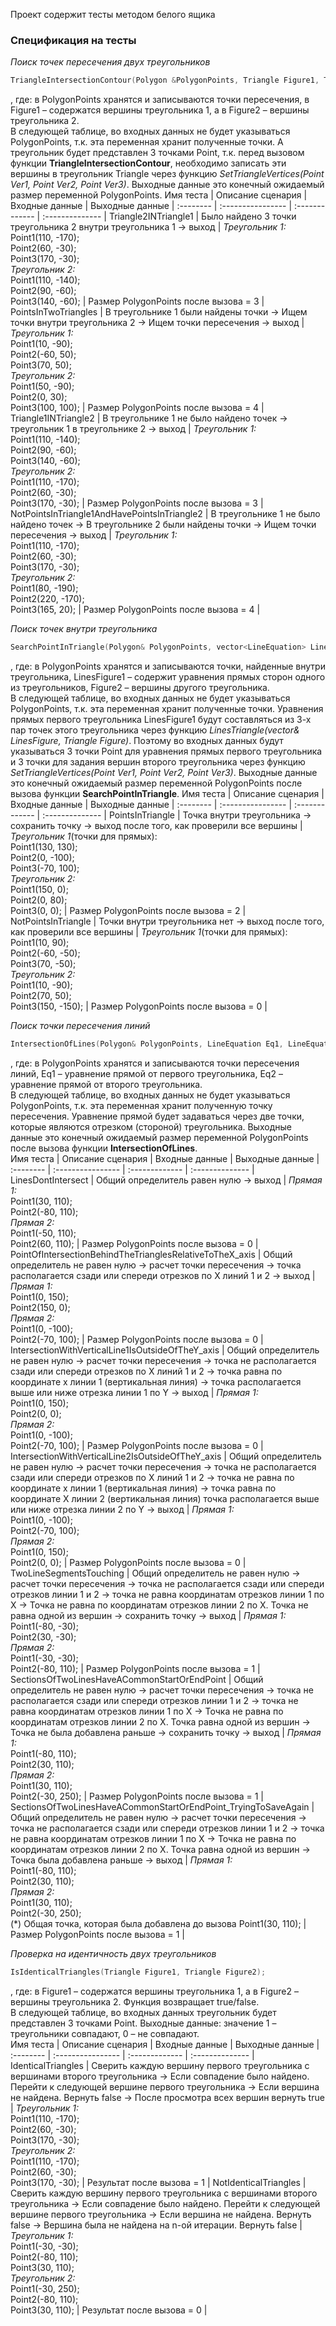 Проект содержит тесты методом белого ящика
### Спецификация на тесты  
*Поиск точек пересечения двух треугольников*  
```C++
TriangleIntersectionContour(Polygon &PolygonPoints, Triangle Figure1, Triangle Figure2);
```
, где: в PolygonPoints хранятся и записываются точки пересечения, в Figure1 – содержатся вершины треугольника 1, а в Figure2 – вершины треугольника 2.  
В следующей таблице, во входных данных не будет указываться PolygonPoints, т.к. эта переменная хранит полученные точки. А треугольник будет представлен 3 точками Point, т.к. перед вызовом функции **TriangleIntersectionContour**, необходимо записать эти вершины в треугольник Triangle через функцию *SetTriangleVertices(Point Ver1, Point Ver2, Point  Ver3)*. Выходные данные это конечный ожидаемый размер переменной PolygonPoints. 
Имя теста |	Описание сценария | Входные данные | Выходные данные |
:-------- | :---------------- | :------------- | :-------------- |
Triangle2INTriangle1 | Было найдено 3 точки треугольника 2 внутри треугольника 1 → выход | *Треугольник 1:* </br> Point1(110, -170); </br> Point2(60, -30); </br> Point3(170, -30); </br> *Треугольник 2:* </br> Point1(110, -140); </br> Point2(90, -60); </br> Point3(140, -60); | Размер PolygonPoints после вызова = 3 |
PointsInTwoTriangles | В треугольнике 1 были найдены точки → Ищем точки внутри треугольника 2 → Ищем точки пересечения → выход | *Треугольник 1:* </br> Point1(10, -90); </br> Point2(-60, 50); </br> Point3(70, 50); </br> *Треугольник 2:* </br> Point1(50, -90); </br> Point2(0, 30); </br> Point3(100, 100); | Размер PolygonPoints после вызова = 4 |
Triangle1INTriangle2 | В треугольнике 1 не было найдено точек → треугольник 1 в треугольнике 2 → выход | *Треугольник 1:* </br> Point1(110, -140); </br> Point2(90, -60); </br> Point3(140, -60); </br> *Треугольник 2:* </br> Point1(110, -170); </br> Point2(60, -30); </br> Point3(170, -30); | Размер PolygonPoints после вызова = 3 |
NotPointsInTriangle1AndHavePointsInTriangle2 | В треугольнике 1 не было найдено точек → В треугольнике 2 были найдены точки → Ищем точки пересечения → выход | *Треугольник 1:* </br> Point1(110, -170); </br> Point2(60, -30); </br> Point3(170, -30); </br> *Треугольник 2:* </br> Point1(80, -190); </br> Point2(220, -170); </br> Point3(165, 20); | Размер PolygonPoints после вызова = 4 |  
  
*Поиск точек внутри треугольника*  
```C++
SearchPointInTriangle(Polygon& PolygonPoints, vector<LineEquation> LinesFigure1, Triangle Figure2);
```
, где: в PolygonPoints хранятся и записываются точки, найденные внутри треугольника, LinesFigure1 – содержит уравнения прямых сторон одного из треугольников, Figure2 – вершины другого треугольника.  
В следующей таблице, во входных данных не будет указываться PolygonPoints, т.к. эта переменная хранит полученные точки. Уравнения прямых первого треугольника LinesFigure1 будут составляться из 3-х пар точек этого треугольника через функцию *LinesTriangle(vector<LineEquation>& LinesFigure, Triangle Figure)*. Поэтому во входных данных будут указываться 3 точки Point для уравнения прямых первого треугольника и 3 точки для задания вершин второго треугольника через функцию *SetTriangleVertices(Point Ver1, Point Ver2, Point  Ver3)*. Выходные данные это конечный ожидаемый размер переменной PolygonPoints после вызова функции **SearchPointInTriangle**.
Имя теста |	Описание сценария | Входные данные | Выходные данные |
:-------- | :---------------- | :------------- | :-------------- |
PointsInTriangle | Точка внутри треугольника → сохранить точку → выход после того, как проверили все вершины | *Треугольник 1*(точки для прямых): </br> Point1(130, 130); </br> Point2(0, -100); </br> Point3(-70, 100); </br> *Треугольник 2:* </br> Point1(150, 0); </br> Point2(0, 80); </br> Point3(0, 0); | Размер PolygonPoints после вызова = 2 |
NotPointsInTriangle | Точки внутри треугольника нет → выход после того, как проверили все вершины | *Треугольник 1*(точки для прямых): </br> Point1(10, 90); </br> Point2(-60, -50); </br> Point3(70, -50); </br> *Треугольник 2:* </br> Point1(10, -90); </br> Point2(70, 50); </br> Point3(150, -150); | Размер PolygonPoints после вызова = 0 |  
  
*Поиск точки пересечения линий*  
```C++
IntersectionOfLines(Polygon& PolygonPoints, LineEquation Eq1, LineEquation Eq2);
```
, где: в PolygonPoints хранятся и записываются точки пересечения линий, Eq1 – уравнение прямой от первого треугольника, Eq2 – уравнение прямой от второго треугольника.  
В следующей таблице, во входных данных не будет указываться PolygonPoints, т.к. эта переменная хранит полученную точку пересечения. Уравнение прямой будет задаваться через две точки, которые являются отрезком (стороной) треугольника. Выходные данные это конечный ожидаемый размер переменной PolygonPoints после вызова функции **IntersectionOfLines**.  
Имя теста |	Описание сценария | Входные данные | Выходные данные |
:-------- | :---------------- | :------------- | :-------------- |
LinesDontIntersect | Общий определитель равен нулю → выход | *Прямая 1:* </br> Point1(30, 110); </br> Point2(-80, 110); </br> *Прямая 2:* </br> Point1(-50, 110); </br> Point2(60, 110); | Размер PolygonPoints после вызова = 0 |
PointOfIntersectionBehindTheTrianglesRelativeToTheX_axis | Общий определитель не равен нулю → расчет точки пересечения → точка располагается сзади или спереди отрезков по Х линий 1 и 2 → выход | *Прямая 1:* </br> Point1(0, 150); </br> Point2(150, 0); </br> *Прямая 2:* </br> Point1(0, -100); </br> Point2(-70, 100); | Размер PolygonPoints после вызова = 0 |
IntersectionWithVerticalLine1IsOutsideOfTheY_axis | Общий определитель не равен нулю → расчет точки пересечения → точка не располагается сзади или спереди отрезков по Х линий 1 и 2 → точка равна по координате х линии 1 (вертикальная линия) → точка располагается выше или ниже отрезка линии 1 по Y → выход | *Прямая 1:* </br> Point1(0, 150); </br> Point2(0, 0); </br> *Прямая 2:* </br> Point1(0, -100); </br> Point2(-70, 100); | Размер PolygonPoints после вызова = 0 |
IntersectionWithVerticalLine2IsOutsideOfTheY_axis | Общий определитель не равен нулю → расчет точки пересечения → точка не располагается сзади или спереди отрезков по Х линий 1 и 2 → точка не равна по координате х линии 1 (вертикальная линия) → точка равна по координате Х линии 2 (вертикальная линия) точка располагается выше или ниже отрезка линии 2 по Y → выход | *Прямая 1:* </br> Point1(0, -100); </br> Point2(-70, 100); </br> *Прямая 2:* </br> Point1(0, 150); </br> Point2(0, 0); | Размер PolygonPoints после вызова = 0 |
TwoLineSegmentsTouching | Общий определитель не равен нулю → расчет точки пересечения → точка не располагается сзади или спереди отрезков линии 1 и 2 → точка не равна координатам отрезков линии 1 по Х → Точка не равна по координатам отрезков линии 2 по Х. Точка не равна одной из вершин → сохранить точку → выход | *Прямая 1:* </br> Point1(-80, -30); </br> Point2(30, -30); </br> *Прямая 2:* </br> Point1(-30, -30); </br> Point2(-80, 110); | Размер PolygonPoints после вызова = 1 |
SectionsOfTwoLinesHaveACommonStartOrEndPoint | Общий определитель не равен нулю → расчет точки пересечения → точка не располагается сзади или спереди отрезков линии 1 и 2 → точка не равна координатам отрезков линии 1 по Х → Точка не равна по координатам отрезков линии 2 по Х. Точка равна одной из вершин → Точка не была добавлена раньше → сохранить точку → выход | *Прямая 1:* </br> Point1(-80, 110); </br> Point2(30, 110); </br> *Прямая 2:* </br> Point1(30, 110); </br> Point2(-30, 250); | Размер PolygonPoints после вызова = 1 |
SectionsOfTwoLinesHaveACommonStartOrEndPoint_TryingToSaveAgain | Общий определитель не равен нулю → расчет точки пересечения → точка не располагается сзади или спереди отрезков линии 1 и 2 → точка не равна координатам отрезков линии 1 по Х → Точка не равна по координатам отрезков линии 2 по Х. Точка равна одной из вершин → Точка была добавлена раньше → выход | *Прямая 1:* </br> Point1(-80, 110); </br> Point2(30, 110); </br> *Прямая 2:* </br> Point1(30, 110); </br> Point2(-30, 250); </br> (*) Общая точка, которая была добавлена до вызова Point1(30, 110); | Размер PolygonPoints после вызова = 1 |  
  
*Проверка на идентичность двух треугольников*  
```C++
IsIdenticalTriangles(Triangle Figure1, Triangle Figure2);
```
, где: в Figure1 – содержатся вершины треугольника 1, а в Figure2 – вершины треугольника 2. Функция возвращает true/false.  
В следующей таблице, во входных данных треугольник будет представлен 3 точками Point. Выходные данные: значение 1 – треугольники совпадают, 0 – не совпадают.  
Имя теста |	Описание сценария | Входные данные | Выходные данные |
:-------- | :---------------- | :------------- | :-------------- |
IdenticalTriangles | Сверить каждую вершину первого треугольника с вершинами второго треугольника → Если совпадение было найдено. Перейти к следующей вершине первого треугольника → Если вершина не найдена. Вернуть false → После просмотра всех вершин вернуть true | *Треугольник 1:* </br> Point1(110, -170); </br> Point2(60, -30); </br> Point3(170, -30); </br> *Треугольник 2:* </br> Point1(110, -170); </br> Point2(60, -30); </br> Point3(170, -30); | Результат после вызова = 1 |
NotIdenticalTriangles | Сверить каждую вершину первого треугольника с вершинами второго треугольника → Если совпадение было найдено. Перейти к следующей вершине первого треугольника → Если вершина не найдена. Вернуть false → Вершина была не найдена на n-ой итерации. Вернуть false | *Треугольник 1:* </br> Point1(-30, -30); </br> Point2(-80, 110); </br> Point3(30, 110); </br> *Треугольник 2:* </br> Point1(-30, 250); </br> Point2(-80, 110); </br> Point3(30, 110); | Результат после вызова = 0 |


